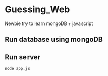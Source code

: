 # Guessing_Web
Newbie try to learn mongoDB + javascript

## Run database using mongoDB

## Run server
```
node app.js
```